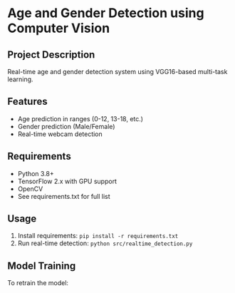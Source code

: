 # Age and Gender Detection using Computer Vision

## Project Description
Real-time age and gender detection system using VGG16-based multi-task learning.

## Features
- Age prediction in ranges (0-12, 13-18, etc.)
- Gender prediction (Male/Female)
- Real-time webcam detection

## Requirements
- Python 3.8+
- TensorFlow 2.x with GPU support
- OpenCV
- See requirements.txt for full list

## Usage
1. Install requirements: `pip install -r requirements.txt`
2. Run real-time detection: `python src/realtime_detection.py`

## Model Training
To retrain the model: